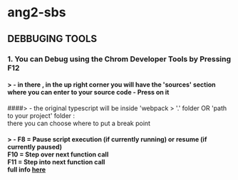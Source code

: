 # ang2-sbs

## DEBBUGING TOOLS
### 1. You can Debug using the Chrom Developer Tools by Pressing F12
#### > - in there , in the up right corner you will have the **'sources'** section where you can enter to your source code - Press on it
####> - the original typescript will be inside 'webpack > '.' folder OR 'path to your project' folder :<br> there you can choose where to put a break point
#### > - F8 = Pause script execution (if currently running) or resume (if currently paused) <br> F10 = Step over next function call <br> F11 = Step into next function call <br> full info [here](https://developers.google.com/web/tools/chrome-devtools/shortcuts)
